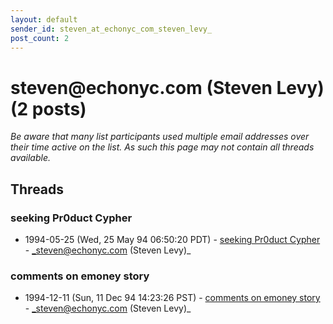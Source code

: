 ```yaml
---
layout: default
sender_id: steven_at_echonyc_com_steven_levy_
post_count: 2
---
```


# steven<span>@</span>echonyc.com (Steven Levy) (2 posts)

_Be aware that many list participants used multiple email addresses over their time active on the list. As such this page may not contain all threads available._

## Threads

### seeking Pr0duct Cypher
+ 1994-05-25 (Wed, 25 May 94 06:50:20 PDT) - [seeking Pr0duct Cypher](/archive/1994/05/c84d2b2da595cff77b36e5a9b3416a640c410261adbef760928b0d84d4c2a28a) - _steven@echonyc.com (Steven Levy)_

### comments on emoney story
+ 1994-12-11 (Sun, 11 Dec 94 14:23:26 PST) - [comments on emoney story](/archive/1994/12/49e9fc052b7f3c342a4b1834292f28d16e522ae85a2361b85ee752007705d7e7) - _steven@echonyc.com (Steven Levy)_

